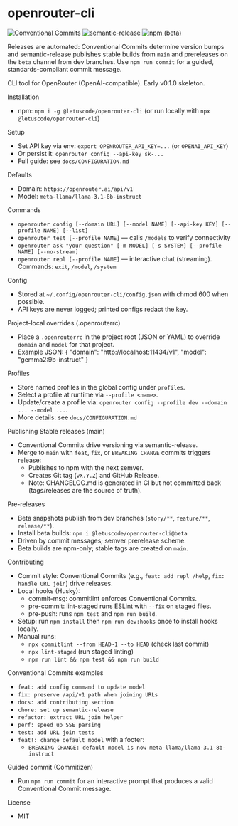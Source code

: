 # openrouter-cli

[![Conventional Commits](https://img.shields.io/badge/Conventional%20Commits-1.0.0-yellow.svg)](https://www.conventionalcommits.org)
[![semantic-release](https://img.shields.io/badge/semantic--release-automated-green?logo=semantic-release)](https://semantic-release.gitbook.io)
[![npm (beta)](https://img.shields.io/npm/v/%40letuscode%2Fopenrouter-cli/beta)](https://www.npmjs.com/package/@letuscode/openrouter-cli)

Releases are automated: Conventional Commits determine version bumps and semantic-release publishes stable builds from `main` and prereleases on the `beta` channel from dev branches. Use `npm run commit` for a guided, standards-compliant commit message.

CLI tool for OpenRouter (OpenAI-compatible). Early v0.1.0 skeleton.

Installation
- npm: `npm i -g @letuscode/openrouter-cli` (or run locally with `npx @letuscode/openrouter-cli`)

Setup
- Set API key via env: `export OPENROUTER_API_KEY=...` (or `OPENAI_API_KEY`)
- Or persist it: `openrouter config --api-key sk-...`
- Full guide: see `docs/CONFIGURATION.md`

Defaults
- Domain: `https://openrouter.ai/api/v1`
- Model: `meta-llama/llama-3.1-8b-instruct`

Commands
- `openrouter config [--domain URL] [--model NAME] [--api-key KEY] [--profile NAME] [--list]`
- `openrouter test [--profile NAME]` — calls `/models` to verify connectivity
- `openrouter ask "your question" [-m MODEL] [-s SYSTEM] [--profile NAME] [--no-stream]`
- `openrouter repl [--profile NAME]` — interactive chat (streaming). Commands: `exit`, `/model`, `/system`

Config
- Stored at `~/.config/openrouter-cli/config.json` with chmod 600 when possible.
- API keys are never logged; printed configs redact the key.

Project-local overrides (.openrouterrc)
- Place a `.openrouterrc` in the project root (JSON or YAML) to override `domain` and `model` for that project.
- Example JSON:
  {
    "domain": "http://localhost:11434/v1",
    "model": "gemma2:9b-instruct"
  }

Profiles
- Store named profiles in the global config under `profiles`.
- Select a profile at runtime via `--profile <name>`.
- Update/create a profile via: `openrouter config --profile dev --domain ... --model ...`.
 - More details: see `docs/CONFIGURATION.md`

Publishing
Stable releases (main)
- Conventional Commits drive versioning via semantic-release.
- Merge to `main` with `feat`, `fix`, or `BREAKING CHANGE` commits triggers release:
  - Publishes to npm with the next semver.
  - Creates Git tag (`vX.Y.Z`) and GitHub Release.
  - Note: CHANGELOG.md is generated in CI but not committed back (tags/releases are the source of truth).

Pre-releases
- Beta snapshots publish from dev branches (`story/**`, `feature/**`, `release/**`).
- Install beta builds: `npm i @letuscode/openrouter-cli@beta`
- Driven by commit messages; semver prerelease scheme.
- Beta builds are npm-only; stable tags are created on `main`.

Contributing
- Commit style: Conventional Commits (e.g., `feat: add repl /help`, `fix: handle URL join`) drive releases.
- Local hooks (Husky):
  - commit-msg: commitlint enforces Conventional Commits.
  - pre-commit: lint-staged runs ESLint with `--fix` on staged files.
  - pre-push: runs `npm test` and `npm run build`.
- Setup: run `npm install` then `npm run dev:hooks` once to install hooks locally.
- Manual runs:
  - `npx commitlint --from HEAD~1 --to HEAD` (check last commit)
  - `npx lint-staged` (run staged linting)
  - `npm run lint && npm test && npm run build`

Conventional Commits examples
- `feat: add config command to update model`
- `fix: preserve /api/v1 path when joining URLs`
- `docs: add contributing section`
- `chore: set up semantic-release`
- `refactor: extract URL join helper`
- `perf: speed up SSE parsing`
- `test: add URL join tests`
- `feat!: change default model` with a footer:
  - `BREAKING CHANGE: default model is now meta-llama/llama-3.1-8b-instruct`

Guided commit (Commitizen)
- Run `npm run commit` for an interactive prompt that produces a valid Conventional Commit message.

License
- MIT
